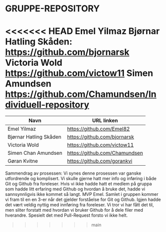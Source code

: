 # GRUPPE-REPOSITORY
<<<<<<< HEAD
Emel Yilmaz
Bjørnar Hatling Skåden: https://github.com/bjornarsk
Victoria Wold https://github.com/victow11
Simen Amundsen https://github.com/Chamundsen/Individuell-repository
=======

| Navn                   | URL linken                    |
| ---------------------- | ----------------------------- |
| Emel Yilmaz            | https://github.com/Emel82     |
| Bjørnar Hatling Skåden | https://github.com/bjornarsk  |
| Victoria Wold          | https://github.com/victow11   |
| Simen Chan Amundsen    | https://github.com/Chamundsen |
| Gøran Kvitne           | https://github.com/gorankvi   |

Sammendrag av prosessen: Vi synes denne prosessen var ganske utfordrende og komplisert. Vi skulle gjerne hatt mer info og inføring i både Git og Github fra foreleser. Hvis vi ikke hadde hatt et medlem på gruppa som hadde litt erfaring med Github og hvordan å bruke det, hadde vi sannsynnligvis ikke kommet så langt. MVP Emel. Samlet i gruppen kommer vi fram til en en 3-er når det gjelder forståelse for Git og Github. Igjen hadde det vært veldig nyttig med innføring fra foreleser. Vi tror vi har fått det til, men sliter forstatt med hvordan vi bruker Github for å dele filer med hverandre. Spesielt det med Pull-Request forsto vi ikke helt.
>>>>>>> main
